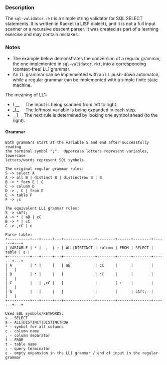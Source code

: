 ### Description
The `sql-validator.rkt` is a simple string validator for SQL SELECT statements. It is written in Racket (a LISP dialect), and it is not a full input scanner or a recursive descent parser. It was created as part of a learning exercise and may contain mistakes.

### Notes
- The example below demonstrates the conversion of a regular grammar, the one implemented in `sql-validator.rkt`, into a corresponding (context-free) LL1 grammar.
- An LL grammar can be implemented with an LL push-down automaton, while a regular grammar can be implemented with a simple finite state machine.

The meaning of LL1:
- L\_\_ &nbsp; &nbsp; The input is being scanned from left to right.  
- \_L\_ &nbsp; &nbsp; The leftmost variable is being expanded in each step.  
- \_\_1 &nbsp; &nbsp; The next rule is determined by looking one symbol ahead (to the right).  

#### Grammar
```
Both grammars start at the variable S and end after successfully reading
the terminal symbol ";".  Uppercase letters represent variables, lowercase
letters/words represent SQL symbols.

The original regular grammar rules:
S -> select A
A -> all B | distinct B | distinctrow B | B
B -> * form E | C
C -> column D
D -> , C | from E
E -> table F
F -> ;ε

The equivalent LL1 grammar rules:
S -> sAft;
A -> * | aB | cC
B -> * | cC
C -> ,cC | ε

Parse table:
+----------+---+-----+---+--------------+--------+------+--------+-------+---+
| VARIABLE | * |  ,  | ; | ALL|DISTINCT | column | FROM | SELECT | table | ε |
+----------+---+-----+---+--------------+--------+------+--------+-------+---+
| A        | * |     |   | aB           | cC     |      |        |       |   |
| B        | * |     |   |              | cC     |      |        |       |   |
| C        |   | ,cC |   |              |        | ε    |        |       |   |
| S        |   |     |   |              |        |      | sAft;  |       |   |
+----------+---+-----+---+--------------+--------+------+--------+-------+---+

Used SQL symbols/KEYWORDS:
s - SELECT
a - ALL|DISTINCT|DISTINCTROW
* - symbol for all columns
c - column name
, - column separator
f - FROM
t - table name
; - query terminator
ε - empty expansion in the LL1 grammar / end of input in the regular grammar
```
